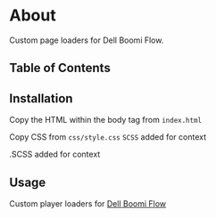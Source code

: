 # About

Custom page loaders for Dell Boomi Flow. 

## Table of Contents
<!-- - [Atom Loader]() -->
 <!-- - - [Table of Contents](#table-of-contents)  -->
  <!--  - [Installation](#installation)  -->
  <!--   - [Usage](#usage)  -->
  <!--   - [Support](#support)  -->

## Installation

Copy the HTML within the body tag from ```index.html```

Copy CSS from ```css/style.css```
```SCSS``` added for context 


.SCSS added for context 

## Usage
Custom player loaders for [Dell Boomi Flow](https://boomi.com/platform/flow/)


